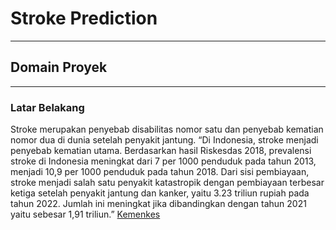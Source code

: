 # Stroke Prediction
***
## Domain Proyek
***
### Latar Belakang
Stroke merupakan penyebab disabilitas nomor satu dan penyebab kematian nomor dua di dunia setelah penyakit jantung. “Di Indonesia, stroke menjadi penyebab kematian utama. Berdasarkan hasil Riskesdas 2018, prevalensi stroke di Indonesia meningkat dari 7 per 1000 penduduk pada tahun 2013, menjadi 10,9 per 1000 penduduk pada tahun 2018. Dari sisi pembiayaan, stroke menjadi salah satu penyakit katastropik dengan pembiayaan terbesar ketiga setelah penyakit jantung dan kanker, yaitu 3.23 triliun rupiah pada tahun 2022. Jumlah ini meningkat jika dibandingkan dengan tahun 2021 yaitu sebesar 1,91 triliun.” [Kemenkes](https://yankes.kemkes.go.id/read/1443/world-stroke-day-2023-greater-than-stroke-kenali-dan-kendalikan-stroke)
